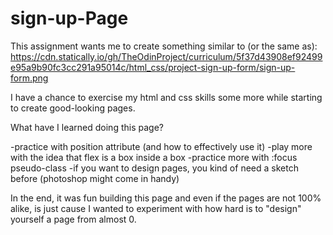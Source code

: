 # sign-up-Page

This assignment wants me to create something similar to (or the same as): https://cdn.statically.io/gh/TheOdinProject/curriculum/5f37d43908ef92499e95a9b90fc3cc291a95014c/html_css/project-sign-up-form/sign-up-form.png

I have a chance to exercise my html and css skills some more while starting to create
good-looking pages. 

What have I learned doing this page?

-practice with position attribute (and how to effectively use it)
-play more with the idea that flex is a box inside a box
-practice more with :focus pseudo-class
-if you want to design pages, you kind of need a sketch before (photoshop might come in handy)

In the end, it was fun building this page and even if the pages are not 100% alike, 
is just cause I wanted to experiment with how hard is to "design" yourself a page from almost 0.